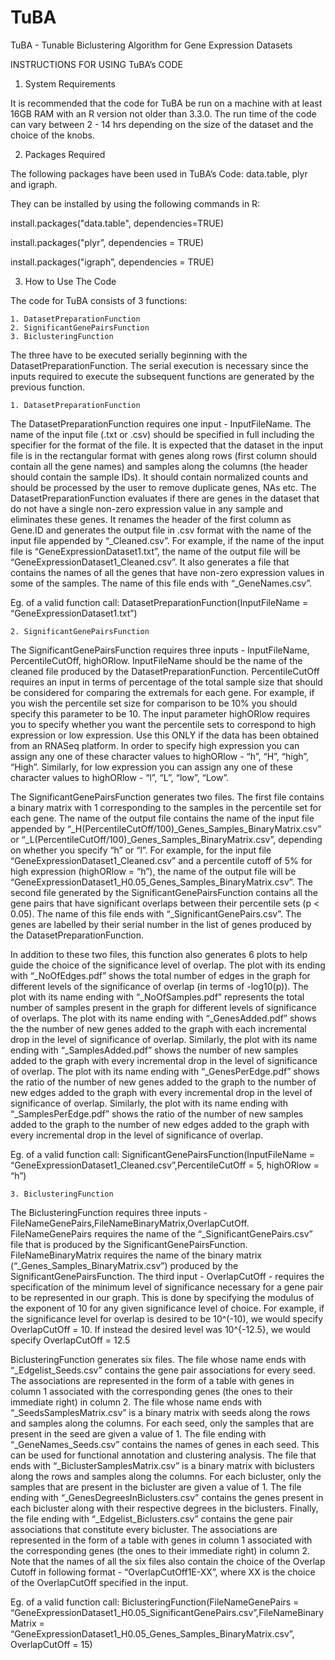 # TuBA
TuBA - Tunable Biclustering Algorithm for Gene Expression Datasets

INSTRUCTIONS FOR USING TuBA’s CODE

1. System Requirements

It is recommended that the code for TuBA be run on a machine with at least 16GB RAM with an R version not older than 3.3.0. The run time of the code can vary between 2 - 14 hrs depending on the size of the dataset and the choice of the knobs.

2. Packages Required

The following packages have been used in TuBA’s Code: data.table, plyr and igraph.

They can be installed by using the following commands in R:

install.packages("data.table", dependencies=TRUE)

install.packages("plyr”, dependencies = TRUE)

install.packages("igraph”, dependencies = TRUE)

3. How to Use The Code

The code for TuBA consists of 3 functions:

	1. DatasetPreparationFunction
	2. SignificantGenePairsFunction
	3. BiclusteringFunction

The three have to be executed serially beginning with the DatasetPreparationFunction. The serial execution is necessary since the inputs required to execute the subsequent functions are generated by the previous function.

	1. DatasetPreparationFunction

The DatasetPreparationFunction requires one input - InputFileName. The name of the input file (.txt or .csv) should be specified in full including the specifier for the format of the file. It is expected that the dataset in the input file is in the rectangular format with genes along rows (first column should contain all the gene names) and samples along the columns (the header should contain the sample IDs). It should contain normalized counts and should be processed by the user to remove duplicate genes, NAs etc. The DatasetPreparationFunction evaluates if there are genes in the dataset that do not have a single non-zero expression value in any sample and eliminates these genes. It renames the header of the first column as Gene.ID and generates the output file in .csv format with the name of the input file appended by “_Cleaned.csv”. For example, if the name of the input file is “GeneExpressionDataset1.txt”, the name of the output file will be “GeneExpressionDataset1_Cleaned.csv”. It also generates a file that contains the names of all the genes that have non-zero expression values in some of the samples. The name of this file ends with “_GeneNames.csv”. 

Eg. of a valid function call: DatasetPreparationFunction(InputFileName = “GeneExpressionDataset1.txt”)

	2. SignificantGenePairsFunction
	
The SignificantGenePairsFunction requires three inputs - InputFileName, PercentileCutOff, highORlow. InputFileName should be the name of the cleaned file produced by the DatasetPreparationFunction. PercentileCutOff requires an input in terms of percentage of the total sample size that should be considered for comparing the extremals for each gene. For example, if you wish the percentile set size for comparison to be 10% you should specify this parameter to be 10. The input parameter highORlow requires you to specify whether you want the percentile sets to correspond to high expression or low expression. Use this ONLY if the data has been obtained from an RNASeq platform. In order to specify high expression you can assign any one of these character values to highORlow - “h”, “H”, “high”, “High”. Similarly, for low expression you can assign any one of these character values to highORlow - “l”, “L”, “low”, “Low”. 

The SignificantGenePairsFunction generates two files. The first file contains a binary matrix with 1 corresponding to the samples in the percentile set for each gene. The name of the output file contains the name of the input file appended by “_H(PercentileCutOff/100)_Genes_Samples_BinaryMatrix.csv” or “_L(PercentileCutOff/100)_Genes_Samples_BinaryMatrix.csv”, depending on whether you specify “h” or “l”. For example, for the input file “GeneExpressionDataset1_Cleaned.csv” and a percentile cutoff of 5% for high expression (highORlow = “h”), the name of the output file will be “GeneExpressionDataset1_H0.05_Genes_Samples_BinaryMatrix.csv”. The second file generated by the SignificantGenePairsFunction contains all the gene pairs that have significant overlaps between their percentile sets (p < 0.05). The name of this file ends with “_SignificantGenePairs.csv”. The genes are labelled by their serial number in the list of genes produced by the DatasetPreparationFunction.

In addition to these two files, this function also generates 6 plots to help guide the choice of the significance level of overlap. The plot with its ending with “_NoOfEdges.pdf” shows the total number of edges in the graph for different levels of the significance of overlap (in terms of -log10(p)). The plot with its name ending with “_NoOfSamples.pdf” represents the total number of samples present in the graph for different levels of significance of overlaps. The plot with its name ending with “_GenesAdded.pdf” shows the the number of new genes added to the graph with each incremental drop in the level of significance of overlap. Similarly, the plot with its name ending with “_SamplesAdded.pdf” shows the number of new samples added to the graph with every incremental drop in the level of significance of overlap. The plot with its name ending with “_GenesPerEdge.pdf” shows the ratio of the number of new genes added to the graph to the number of new edges added to the graph with every incremental drop in the level of significance of overlap. Similarly, the plot with its name ending with “_SamplesPerEdge.pdf” shows the ratio of the number of new samples added to the graph to the number of new edges added to the graph with every incremental drop in the level of significance of overlap.

Eg. of a valid function call: SignificantGenePairsFunction(InputFileName = “GeneExpressionDataset1_Cleaned.csv”,PercentileCutOff = 5, highORlow = “h”)

	3. BiclusteringFunction

The BiclusteringFunction requires three inputs - FileNameGenePairs,FileNameBinaryMatrix,OverlapCutOff. FileNameGenePairs requires the name of the “_SignificantGenePairs.csv” file that is produced by the SignificantGenePairsFunction. FileNameBinaryMatrix requires the name of the binary matrix (“_Genes_Samples_BinaryMatrix.csv”) produced by the SignificantGenePairsFunction. The third input - OverlapCutOff - requires the specification of the minimum level of significance necessary for a gene pair to be represented in our graph. This is done by specifying the modulus of the exponent of 10 for any given significance level of choice. For example, if the significance level for overlap is desired to be 10^(-10), we would specify OverlapCutOff = 10. If instead the desired level was 10^{-12.5}, we would specify OverlapCutOff = 12.5

BiclusteringFunction generates six files. The file whose name ends with “_Edgelist_Seeds.csv” contains the gene pair associations for every seed. The associations are represented in the form of a table with genes in column 1 associated with the corresponding genes (the ones to their immediate right) in column 2. The file whose name ends with “_SeedsSamplesMatrix.csv” is a binary matrix with seeds along the rows and samples along the columns. For each seed, only the samples that are present in the seed are given a value of 1. The file ending with “_GeneNames_Seeds.csv” contains the names of genes in each seed. This can be used for functional annotation and clustering analysis. The file that ends with “_BiclusterSamplesMatrix.csv” is a binary matrix with biclusters along the rows and samples along the columns. For each bicluster, only the samples that are present in the bicluster are given a value of 1. The file ending with “_GenesDegreesInBiclusters.csv” contains the genes present in each bicluster along with their respective degrees in the biclusters. Finally, the file ending with “_Edgelist_Biclusters.csv” contains the gene pair associations that constitute every bicluster. The associations are represented in the form of a table with genes in column 1 associated with the corresponding genes (the ones to their immediate right) in column 2. Note that the names of all the six files also contain the choice of the Overlap Cutoff in following format - “OverlapCutOff1E-XX”, where XX is the choice of the OverlapCutOff specified in the input. 

Eg. of a valid function call: BiclusteringFunction(FileNameGenePairs = “GeneExpressionDataset1_H0.05_SignificantGenePairs.csv”,FileNameBinaryMatrix = “GeneExpressionDataset1_H0.05_Genes_Samples_BinaryMatrix.csv”, OverlapCutOff = 15)
